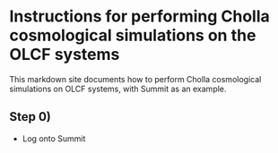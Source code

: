 # Instructions for performing Cholla cosmological simulations on the OLCF systems

This markdown site documents how to perform Cholla cosmological simulations on OLCF systems, with Summit as an example.

## Step 0)

* Log onto Summit

